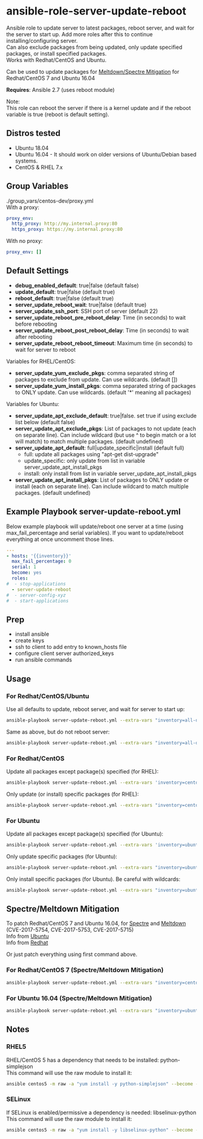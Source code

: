 # ansible-role-server-update-reboot

Ansible role to update server to latest packages, reboot server, and wait for the server to start up. Add more roles after this to continue installing/configuring server.  
Can also exclude packages from being updated, only update specified packages, or install specified packages.  
Works with Redhat/CentOS and Ubuntu.  

Can be used to update packages for [Meltdown/Spectre Mitigation](#spectremeltdown-mitigation) for Redhat/CentOS 7 and Ubuntu 16.04  

**Requires**: Ansible 2.7 (uses reboot module)

Note:  
This role can reboot the server if there is a kernel update and if the reboot variable is true (reboot is default setting).

## Distros tested

* Ubuntu 18.04
* Ubuntu 16.04 - It should work on older versions of Ubuntu/Debian based systems.
* CentOS & RHEL 7.x

## Group Variables

./group_vars/centos-dev/proxy.yml  
With a proxy:

```yaml
proxy_env:
  http_proxy: http://my.internal.proxy:80
  https_proxy: https://my.internal.proxy:80
```

With no proxy:

```yaml
proxy_env: []
```

## Default Settings

* **debug_enabled_default**: true|false (default false)
* **update_default**: true|false (default true)
* **reboot_default**: true|false (default true)
* **server_update_reboot_wait**: true|false (default true)
* **server_update_ssh_port**: SSH port of server (default 22)
* **server_update_reboot_pre_reboot_delay**: Time (in seconds) to wait before rebooting
* **server_update_reboot_post_reboot_delay**: Time (in seconds) to wait after rebooting
* **server_update_reboot_reboot_timeout**: Maximum time (in seconds) to wait for server to reboot

Variables for RHEL/CentOS:

* **server_update_yum_exclude_pkgs**: comma separated string of packages to exclude from update. Can use wildcards. (default [])
* **server_update_yum_install_pkgs**: comma separated string of packages to ONLY update. Can use wildcards. (default '*' meaning all packages)

Variables for Ubuntu:

* **server_update_apt_exclude_default**: true|false. set true if using exclude list below (default false)
* **server_update_apt_exclude_pkgs**: List of packages to not update (each on separate line). Can include wildcard (but use ^ to begin match or a lot will match) to match multiple packages. (default undefined)
* **server_update_apt_default**: full|update_specific|install (default full)
  * full: update all packages using "apt-get dist-upgrade"
  * update_specific: only update from list in variable server_update_apt_install_pkgs
  * install: only install from list in variable server_update_apt_install_pkgs
* **server_update_apt_install_pkgs**: List of packages to ONLY update or install (each on separate line). Can include wildcard to match multiple packages. (default undefined)

## Example Playbook server-update-reboot.yml

Below example playbook will update/reboot one server at a time (using max_fail_percentage and serial variables). If you want to update/reboot everything at once uncomment those lines.

```yaml
---
- hosts: '{{inventory}}'
  max_fail_percentage: 0
  serial: 1
  become: yes
  roles:
#  - stop-applications
  - server-update-reboot
#  - server-config-xyz
#  - start-applications
```

## Prep

* install ansible
* create keys
* ssh to client to add entry to known_hosts file
* configure client server authorized_keys
* run ansible commands

## Usage

### For Redhat/CentOS/Ubuntu

Use all defaults to update, reboot server, and wait for server to start up:

```bash
ansible-playbook server-update-reboot.yml --extra-vars "inventory=all-dev" -i hosts-dev
```

Same as above, but do not reboot server:

```bash
ansible-playbook server-update-reboot.yml --extra-vars "inventory=all-dev reboot_default=false" -i hosts-dev
```

### For Redhat/CentOS

Update all packages except package(s) specified (for RHEL):

```bash
ansible-playbook server-update-reboot.yml --extra-vars 'inventory=centos-dev server_update_yum_exclude_pkgs="mysql*, bash, openssh*"' -i hosts-dev
```

Only update (or install) specific packages (for RHEL):

```bash
ansible-playbook server-update-reboot.yml --extra-vars "inventory=centos-dev server_update_yum_install_pkgs='kernel-*, iwl*firmware, microcode_ctl, dracut'" -i hosts-dev
```

### For Ubuntu

Update all packages except package(s) specified (for Ubuntu):

```bash
ansible-playbook server-update-reboot.yml --extra-vars 'inventory=ubuntu-dev server_update_apt_exclude_default=true' --extra-vars '{"server_update_apt_exclude_pkgs": [bash, openssl, ^mysql*, ^openssh*]}' -i hosts-dev
```

Only update specific packages (for Ubuntu):

```bash
ansible-playbook server-update-reboot.yml --extra-vars "inventory=ubuntu-dev server_update_apt_default=update_specific" --extra-vars "{'server_update_apt_install_pkgs': [linux-firmware, linux-generic, linux-headers-generic, linux-image-generic, intel-microcode, openssh*]}" -i hosts-dev
```

Only install specific packages (for Ubuntu). Be careful with wildcards:

```bash
ansible-playbook server-update-reboot.yml --extra-vars "inventory=ubuntu-dev server_update_apt_default=install" --extra-vars "{'server_update_apt_install_pkgs': [bash, openssh-server]}" -i hosts-dev
```

## Spectre/Meltdown Mitigation

To patch Redhat/CentOS 7 and Ubuntu 16.04, for [Spectre](https://spectreattack.com/) and [Meltdown](https://meltdownattack.com/) (CVE-2017-5754, CVE-2017-5753, CVE-2017-5715)  
Info from [Ubuntu](https://wiki.ubuntu.com/SecurityTeam/KnowledgeBase/SpectreAndMeltdown)  
Info from [Redhat](https://access.redhat.com/security/vulnerabilities/speculativeexecution)  

Or just patch everything using first command above.  

### For Redhat/CentOS 7 (Spectre/Meltdown Mitigation)

```bash
ansible-playbook server-update-reboot.yml --extra-vars "inventory=centos-dev server_update_yum_install_pkgs='kernel-*, iwl*firmware, microcode_ctl, dracut'" -i hosts-dev
```

### For Ubuntu 16.04 (Spectre/Meltdown Mitigation)

```bash
ansible-playbook server-update-reboot.yml --extra-vars "inventory=ubuntu-dev server_update_apt_default=update_specific" --extra-vars "{'server_update_apt_install_pkgs': [linux-firmware, linux-generic, linux-headers-generic, linux-image-generic, intel-microcode]}" -i hosts-dev
```

## Notes

### RHEL5

RHEL/CentOS 5 has a dependency that needs to be installed: python-simplejson  
This command will use the raw module to install it:

```bash
ansible centos5 -m raw -a "yum install -y python-simplejson" --become --ask-pass --become-method=su --ask-become-pass --extra-vars="ansible_ssh_user=username123" -i hosts-dev
```

### SELinux

If SELinux is enabled/permissive a dependency is needed: libselinux-python  
This command will use the raw module to install it:

```bash
ansible centos5 -m raw -a "yum install -y libselinux-python" --become --ask-pass --become-method=su --ask-become-pass --extra-vars="ansible_ssh_user=username123" -i hosts-dev
```
